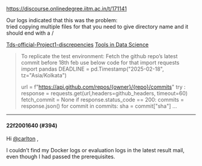 https://discourse.onlinedegree.iitm.ac.in/t/171141

Our logs indicated that this was the problem:<br/>
tried copying multiple files for that you need to give directory name and it should end with a /</p>
<aside class="quote quote-modified" data-post="316" data-topic="171141">
<div class="title">
<div class="quote-controls"></div>

<a href="https://discourse.onlinedegree.iitm.ac.in/t/tds-official-project1-discrepencies/171141/316">Tds-official-Project1-discrepencies</a> <a class="badge-category__wrapper" href="/c/courses/tds-kb/34"><span class="badge-category --has-parent" data-category-id="34" data-drop-close="true" data-parent-category-id="9" style="--category-badge-color: #0088CC; --category-badge-text-color: #FFFFFF; --parent-category-badge-color: #3AB54A;" title="This category is created to address subject-specific queries related to Tools in Data Science"><span class="badge-category__name">Tools in Data Science</span></span></a>
</div>
<blockquote>
    To replicate the test environment: 
Fetch the github repo’s latest commit before 18th feb use below code for that 
import requests
import pandas 
DEADLINE = pd.Timestamp("2025-02-18", tz="Asia/Kolkata")

url = f"https://api.github.com/repos/{owner}/{repo}/commits"
try : 
    response = requests.get(url,headers=github_headers, timeout=60)
    fetch_commit = None
    if response.status_code == 200:
        commits = response.json()
        for commit in commits:
            sha = commit["sha"]
   …
  </blockquote>
</aside>
<hr>

<h4>22f2001640 (#394)</h4>
<p>Hi <a class="mention" href="/u/carlton">@carlton</a> ,</p>
<p>I couldn’t find my Docker logs or evaluation logs in the latest result mail, even though I had passed the prerequisites.